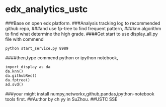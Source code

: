 # edx_analytics_ustc
###Base on open edx platform.
###Analysis tracking log to recommended github repo,
###and use fp-tree to find frequent pattern,
###knn algorithm to find what determine the high grade.
####Get start to use display_all.py file with commend
```
python start_service.py 8989
```
####then,type commend python or ipython notebook,
```
import display as da
da.knn()
da.githubRec()
da.fptree()
ad.svd()
```

###your might install numpy,networkx,github,pandas,ipython-notebook tools first.
##Author by ch yy in SuZhou.
##USTC SSE

